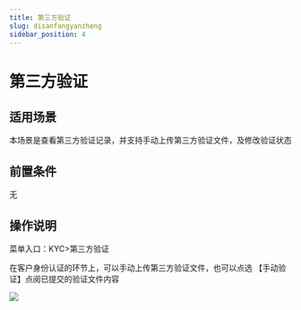 ```yaml
---
title: 第三方验证
slug: disanfangyanzheng
sidebar_position: 4
---
```



# 第三方验证

## 适用场景

本场景是查看第三方验证记录，并支持手动上传第三方验证文件，及修改验证状态

## 前置条件

无

## 操作说明

菜单入口：KYC&gt;第三方验证

在客户身份认证的环节上，可以手动上传第三方验证文件，也可以点选 【手动验证】点阅已提交的验证文件内容

<img src="/assets/WCkBbapkWoiFOvxACClcx6HdnKS.png"/>

